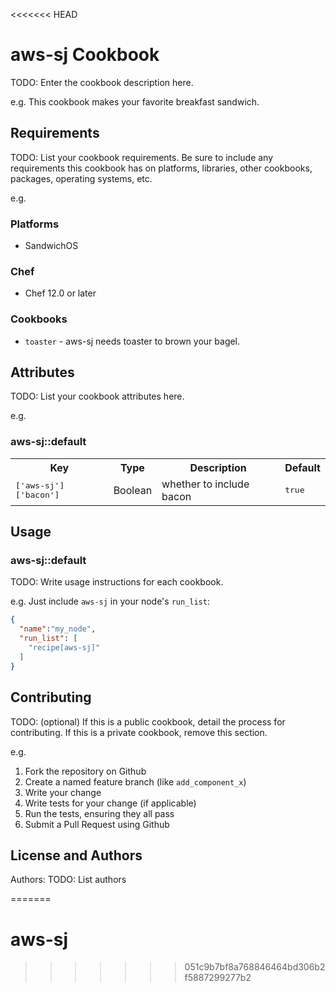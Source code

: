 <<<<<<< HEAD
# aws-sj Cookbook

TODO: Enter the cookbook description here.

e.g.
This cookbook makes your favorite breakfast sandwich.

## Requirements

TODO: List your cookbook requirements. Be sure to include any requirements this cookbook has on platforms, libraries, other cookbooks, packages, operating systems, etc.

e.g.
### Platforms

- SandwichOS

### Chef

- Chef 12.0 or later

### Cookbooks

- `toaster` - aws-sj needs toaster to brown your bagel.

## Attributes

TODO: List your cookbook attributes here.

e.g.
### aws-sj::default

<table>
  <tr>
    <th>Key</th>
    <th>Type</th>
    <th>Description</th>
    <th>Default</th>
  </tr>
  <tr>
    <td><tt>['aws-sj']['bacon']</tt></td>
    <td>Boolean</td>
    <td>whether to include bacon</td>
    <td><tt>true</tt></td>
  </tr>
</table>

## Usage

### aws-sj::default

TODO: Write usage instructions for each cookbook.

e.g.
Just include `aws-sj` in your node's `run_list`:

```json
{
  "name":"my_node",
  "run_list": [
    "recipe[aws-sj]"
  ]
}
```

## Contributing

TODO: (optional) If this is a public cookbook, detail the process for contributing. If this is a private cookbook, remove this section.

e.g.
1. Fork the repository on Github
2. Create a named feature branch (like `add_component_x`)
3. Write your change
4. Write tests for your change (if applicable)
5. Run the tests, ensuring they all pass
6. Submit a Pull Request using Github

## License and Authors

Authors: TODO: List authors

=======
# aws-sj
>>>>>>> 051c9b7bf8a768846464bd306b2f5887299277b2
